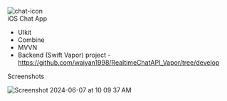 
![chat-icon](https://github.com/waiyan1998/ClientChatApp/assets/51941650/fee0fdcc-0ea3-4448-a995-94e17e56996c)  
iOS Chat App 
- UIkit
- Combine
- MVVN
- Backend (Swift Vapor) project - https://github.com/waiyan1998/RealtimeChatAPI_Vapor/tree/develop

Screenshots

![Screenshot 2024-06-07 at 10 09 37 AM](https://github.com/waiyan1998/ClientChatApp/assets/51941650/1e12a8ca-a2df-402d-98be-cdefb01d2e19)
